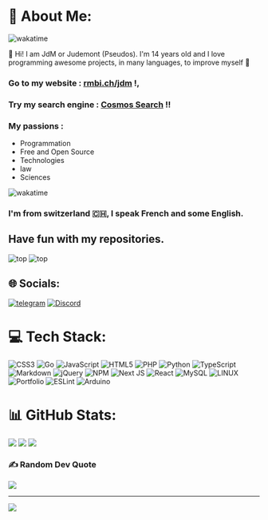 # 💫 About Me:



![wakatime](https://wakapi.dev/api/badge/judemont/interval:today?label=today)


👋 Hi! I am JdM or Judemont (Pseudos). I'm 14 years old and I love programming awesome projects, in many languages, to improve myself 🚀

### Go to my website :  [rmbi.ch/jdm](https://rmbi.ch/jdm) !,

### Try my search engine : [Cosmos Search](https://cosmosearch.vercel.app) !!

### My passions :
* Programmation 
* Free and Open Source
* Technologies
* law
* Sciences


![wakatime](https://github-readme-stats.vercel.app/api/wakatime?username=judemont&api_domain=wakapi.dev&bg_color=1A202C&title_color=2F855A&icon_color=2F855A&text_color=ffffff&custom_title=Wakapi%20Week%20Stats&layout=compact)


### I'm from switzerland 🇨🇭, I speak French and some English.

## Have fun with my repositories.


![top](https://api.githubtrends.io/user/svg/judemont/repos?time_range=one_year&group=other&theme=dark)
![top](https://api.githubtrends.io/user/svg/judemont/langs?time_range=one_year&group=other&theme=dark)

## 🌐 Socials:

[![telegram](https://img.shields.io/badge/Telegram-%237289DA.svg?logo=telegram&logoColor=white)](https://t.me/judemont)
[![Discord](https://img.shields.io/badge/Discord-%237289DA.svg?logo=discord&logoColor=white)](https://discord.gg/9173) 




# 💻 Tech Stack:
![CSS3](https://img.shields.io/badge/css3-%231572B6.svg?style=for-the-badge&logo=css3&logoColor=white) ![Go](https://img.shields.io/badge/go-%2300ADD8.svg?style=for-the-badge&logo=go&logoColor=white) ![JavaScript](https://img.shields.io/badge/javascript-%23323330.svg?style=for-the-badge&logo=javascript&logoColor=%23F7DF1E) ![HTML5](https://img.shields.io/badge/html5-%23E34F26.svg?style=for-the-badge&logo=html5&logoColor=white) ![PHP](https://img.shields.io/badge/php-%23777BB4.svg?style=for-the-badge&logo=php&logoColor=white) ![Python](https://img.shields.io/badge/python-3670A0?style=for-the-badge&logo=python&logoColor=ffdd54) ![TypeScript](https://img.shields.io/badge/typescript-%23007ACC.svg?style=for-the-badge&logo=typescript&logoColor=white) ![Markdown](https://img.shields.io/badge/markdown-%23000000.svg?style=for-the-badge&logo=markdown&logoColor=white) ![jQuery](https://img.shields.io/badge/jquery-%230769AD.svg?style=for-the-badge&logo=jquery&logoColor=white) ![NPM](https://img.shields.io/badge/NPM-%23000000.svg?style=for-the-badge&logo=npm&logoColor=white) ![Next JS](https://img.shields.io/badge/Next-black?style=for-the-badge&logo=next.js&logoColor=white) ![React](https://img.shields.io/badge/react-%2320232a.svg?style=for-the-badge&logo=react&logoColor=%2361DAFB) ![MySQL](https://img.shields.io/badge/mysql-%2300f.svg?style=for-the-badge&logo=mysql&logoColor=white) ![LINUX](https://img.shields.io/badge/Linux-FCC624?style=for-the-badge&logo=linux&logoColor=black) ![Portfolio](https://img.shields.io/badge/Portfolio-%23000000.svg?style=for-the-badge&logo=firefox&logoColor=#FF7139) ![ESLint](https://img.shields.io/badge/ESLint-4B3263?style=for-the-badge&logo=eslint&logoColor=white) ![Arduino](https://img.shields.io/badge/-Arduino-00979D?style=for-the-badge&logo=Arduino&logoColor=white)
# 📊 GitHub Stats:
![](http://github-profile-summary-cards.vercel.app/api/cards/most-commit-language?username=judemont&theme=dracula)
![](http://github-profile-summary-cards.vercel.app/api/cards/productive-time?username=judemont&theme=dracula&utcOffset=2)
![](https://github-profile-summary-cards.vercel.app/api/cards/profile-details?username=judemont&theme=dracula)



### ✍️ Random Dev Quote
![](https://quotes-github-readme.vercel.app/api?type=horizontal&theme=radical)



---
[![](https://visitcount.itsvg.in/api?id=judemont&icon=6&color=0)](https://visitcount.itsvg.in)

<!-- Proudly created with GPRM ( https://gprm.itsvg.in ) -->
